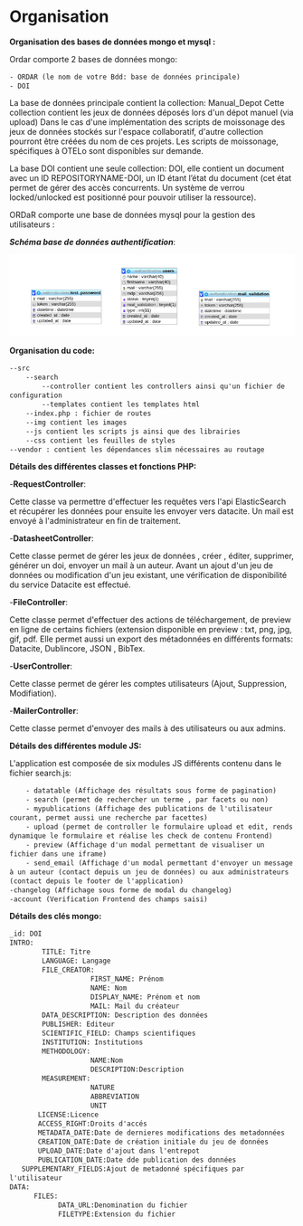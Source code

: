 # Organisation  


**Organisation des bases de données mongo et mysql :**

Ordar comporte 2 bases de données mongo:

    - ORDAR (le nom de votre Bdd: base de données principale)
    - DOI
    
 La base de données principale contient la collection: Manual_Depot 
 Cette collection contient les jeux de données déposés lors d'un dépot manuel (via upload)
 Dans le cas d'une implémentation des scripts de moissonage des jeux de données stockés sur l'espace collaboratif, d'autre collection pourront être créées du nom de ces projets. Les scripts de moissonage, spécifiques à OTELo sont disponibles sur demande.
 
 La base DOI contient une seule collection: DOI, elle contient un document avec un ID REPOSITORYNAME-DOI, un ID étant l’état du document (cet état permet de gérer des accès concurrents. Un système de verrou locked/unlocked est positionné pour pouvoir utiliser la ressource). 

ORDaR comporte une base de données mysql pour la gestion des utilisateurs :

***Schéma base de données authentification***:

![Alt text](/Img_doc/schema_auth.png?raw=true)

**Organisation du code:**

    --src
        --search
            --controller contient les controllers ainsi qu'un fichier de configuration 
            --templates contient les templates html
        --index.php : fichier de routes
        --img contient les images 
        --js contient les scripts js ainsi que des librairies
        --css contient les feuilles de styles
    --vendor : contient les dépendances slim nécessaires au routage


**Détails des différentes classes et fonctions PHP:**

-**RequestController**: 

Cette classe va permettre d'effectuer les requêtes vers l'api ElasticSearch et récupérer les données pour ensuite les envoyer vers datacite. Un mail est envoyé à l'administrateur en fin de traitement.


-**DatasheetController**: 

Cette classe permet de gérer les jeux de données , créer , éditer, supprimer, générer un doi, envoyer un mail à un auteur.
Avant un ajout d'un jeu de données ou modification d'un jeu existant, une vérification de disponibilité du service Datacite est effectué.



-**FileController**: 

Cette classe permet d'effectuer des actions de téléchargement, de preview en ligne de certains fichiers (extension disponible en preview : txt, png, jpg, gif, pdf.
Elle permet aussi un export des métadonnées en différents formats: Datacite, Dublincore, JSON , BibTex.

-**UserController**: 

Cette classe permet de gérer les comptes utilisateurs (Ajout, Suppression, Modifiation).

-**MailerController**: 

Cette classe permet d'envoyer des mails à des utilisateurs ou aux admins.




**Détails des différentes module JS:**
    
   L'application est composée de six modules JS différents contenu dans le fichier search.js:
        
        - datatable (Affichage des résultats sous forme de pagination)
        - search (permet de rechercher un terme , par facets ou non)
        - mypublications (Affichage des publications de l'utilisateur courant, permet aussi une recherche par facettes)
        - upload (permet de controller le formulaire upload et edit, rends dynamique le formulaire et réalise les check de contenu Frontend)
        - preview (Affichage d'un modal permettant de visualiser un fichier dans une iframe)
        - send_email (Affichage d'un modal permettant d'envoyer un message à un auteur (contact depuis un jeu de données) ou aux administrateurs (contact depuis le footer de l'application)
	-changelog (Affichage sous forme de modal du changelog)
	-account (Verification Frontend des champs saisi)
 **Détails des clés mongo:**
 
    _id: DOI
    INTRO:
            TITLE: Titre
            LANGUAGE: Langage
            FILE_CREATOR:   
                        FIRST_NAME: Prénom
                        NAME: Nom
                        DISPLAY_NAME: Prénom et nom
                        MAIL: Mail du créateur
            DATA_DESCRIPTION: Description des données
            PUBLISHER: Editeur
            SCIENTIFIC_FIELD: Champs scientifiques
            INSTITUTION: Institutions
            METHODOLOGY:
                        NAME:Nom
                        DESCRIPTION:Description
            MEASUREMENT:
                        NATURE
                        ABBREVIATION
                        UNIT
           LICENSE:Licence
           ACCESS_RIGHT:Droits d'accés
           METADATA_DATE:Date de dernieres modifications des metadonnées
           CREATION_DATE:Date de création initiale du jeu de données 
           UPLOAD_DATE:Date d'ajout dans l'entrepot
           PUBLICATION_DATE:Date dde publication des données
	   SUPPLEMENTARY_FIELDS:Ajout de metadonné spécifiques par l'utilisateur
    DATA:
          FILES:
                DATA_URL:Denomination du fichier
                FILETYPE:Extension du fichier



